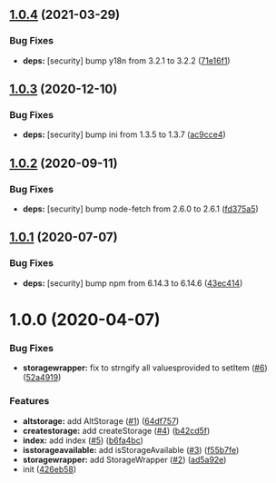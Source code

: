 ## [1.0.4](https://github.com/kotarella1110/typesafe-storage/compare/v1.0.3...v1.0.4) (2021-03-29)


### Bug Fixes

* **deps:** [security] bump y18n from 3.2.1 to 3.2.2 ([71e16f1](https://github.com/kotarella1110/typesafe-storage/commit/71e16f15ca79dc3aab3ab138325e6b42b843e3a7))

## [1.0.3](https://github.com/kotarella1110/typesafe-storage/compare/v1.0.2...v1.0.3) (2020-12-10)


### Bug Fixes

* **deps:** [security] bump ini from 1.3.5 to 1.3.7 ([ac9cce4](https://github.com/kotarella1110/typesafe-storage/commit/ac9cce48480645f1b4863a1471fc0335f3a0988b))

## [1.0.2](https://github.com/kotarella1110/typesafe-storage/compare/v1.0.1...v1.0.2) (2020-09-11)


### Bug Fixes

* **deps:** [security] bump node-fetch from 2.6.0 to 2.6.1 ([fd375a5](https://github.com/kotarella1110/typesafe-storage/commit/fd375a555d3405f197cb5ccf262805354c93197d))

## [1.0.1](https://github.com/kotarella1110/typesafe-storage/compare/v1.0.0...v1.0.1) (2020-07-07)


### Bug Fixes

* **deps:** [security] bump npm from 6.14.3 to 6.14.6 ([43ec414](https://github.com/kotarella1110/typesafe-storage/commit/43ec414359f814f32d653713476d5ed022b89d28))

# 1.0.0 (2020-04-07)


### Bug Fixes

* **storagewrapper:** fix to strngify all values​provided to setItem ([#6](https://github.com/kotarella1110/typesafe-storage/issues/6)) ([52a4919](https://github.com/kotarella1110/typesafe-storage/commit/52a4919f8df2f1ada4e55bcd798c426d7da142c5))


### Features

* **altstorage:** add AltStorage ([#1](https://github.com/kotarella1110/typesafe-storage/issues/1)) ([64df757](https://github.com/kotarella1110/typesafe-storage/commit/64df757a622829db4b46b4a94a03ba154ab6d827))
* **createstorage:** add createStorage ([#4](https://github.com/kotarella1110/typesafe-storage/issues/4)) ([b42cd5f](https://github.com/kotarella1110/typesafe-storage/commit/b42cd5fbabe1640166401decb3218f1d8b3643c8))
* **index:** add index ([#5](https://github.com/kotarella1110/typesafe-storage/issues/5)) ([b6fa4bc](https://github.com/kotarella1110/typesafe-storage/commit/b6fa4bceb655e56100cc296a560efcad40e315b4))
* **isstorageavailable:** add isStorageAvailable ([#3](https://github.com/kotarella1110/typesafe-storage/issues/3)) ([f55b7fe](https://github.com/kotarella1110/typesafe-storage/commit/f55b7fe40e3b9e590edc11ea8823a3a08754f847))
* **storagewrapper:** add StorageWrapper ([#2](https://github.com/kotarella1110/typesafe-storage/issues/2)) ([ad5a92e](https://github.com/kotarella1110/typesafe-storage/commit/ad5a92e02f74196e69f6c771791554db09c29df8))
* init ([426eb58](https://github.com/kotarella1110/typesafe-storage/commit/426eb589bc163e5fd9819edf6fc345b61366d52b))
